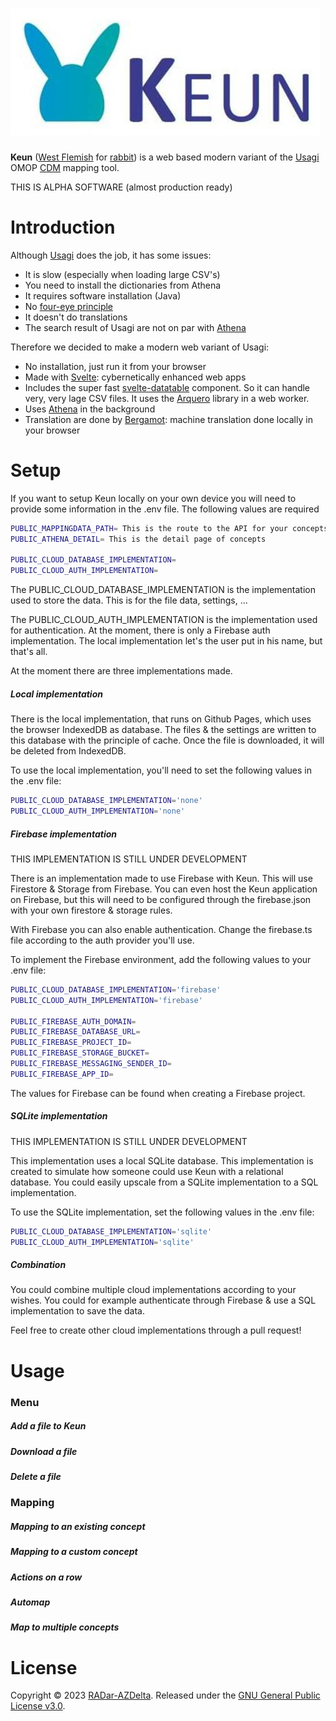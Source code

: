 # ![Keun](static/keun_logo.jpg)

**Keun** ([West Flemish](https://en.wikipedia.org/wiki/West_Flemish) for [rabbit](https://anw-ivdnt-org.translate.goog/article/keun?_x_tr_sl=nl&_x_tr_tl=en&_x_tr_hl=nl&_x_tr_pto=wapp)) is a web based modern variant of the [Usagi](https://www.ohdsi.org/web/wiki/doku.php?id=documentation:software:usagi) OMOP [CDM](https://www.ohdsi.org/data-standardization/) mapping tool.

THIS IS ALPHA SOFTWARE (almost production ready)

# Introduction

Although [Usagi](https://www.ohdsi.org/web/wiki/doku.php?id=documentation:software:usagi) does the job, it has some issues:

- It is slow (especially when loading large CSV's)
- You need to install the dictionaries from Athena
- It requires software installation (Java)
- No [four-eye principle](https://en.wiktionary.org/wiki/four-eye_principle)
- It doesn't do translations
- The search result of Usagi are not on par with [Athena](https://athena.ohdsi.org/)

Therefore we decided to make a modern web variant of Usagi:

- No installation, just run it from your browser
- Made with [Svelte](https://svelte.dev/): cybernetically enhanced web apps
- Includes the super fast [svelte-datatable](https://github.com/RADar-AZDelta/svelte-datatable) component. So it can handle very, very lage CSV files. It uses the [Arquero](https://uwdata.github.io/arquero/) library in a web worker.
- Uses [Athena](https://athena.ohdsi.org/) in the background
- Translation are done by [Bergamot](https://browser.mt/): machine translation done locally in your browser

# Setup

If you want to setup Keun locally on your own device you will need to provide some information in the .env file. The following values are required

```bash
PUBLIC_MAPPINGDATA_PATH= This is the route to the API for your concepts
PUBLIC_ATHENA_DETAIL= This is the detail page of concepts

PUBLIC_CLOUD_DATABASE_IMPLEMENTATION=
PUBLIC_CLOUD_AUTH_IMPLEMENTATION=
```

The PUBLIC_CLOUD_DATABASE_IMPLEMENTATION is the implementation used to store the data. This is for the file data, settings, ...

The PUBLIC_CLOUD_AUTH_IMPLEMENTATION is the implementation used for authentication. At the moment, there is only a Firebase auth implementation. The local implementation let's the user put in his name, but that's all.

At the moment there are three implementations made.

##### Local implementation

There is the local implementation, that runs on Github Pages, which uses the browser IndexedDB as database. The files & the settings are written to this database with the principle of cache. Once the file is downloaded, it will be deleted from IndexedDB.

To use the local implementation, you'll need to set the following values in the .env file:

```bash
PUBLIC_CLOUD_DATABASE_IMPLEMENTATION='none'
PUBLIC_CLOUD_AUTH_IMPLEMENTATION='none'
```

##### Firebase implementation

THIS IMPLEMENTATION IS STILL UNDER DEVELOPMENT

There is an implementation made to use Firebase with Keun. This will use Firestore & Storage from Firebase. You can even host the Keun application on Firebase, but this will need to be configured through the firebase.json with your own firestore & storage rules.

With Firebase you can also enable authentication. Change the firebase.ts file according to the auth provider you'll use.

To implement the Firebase environment, add the following values to your .env file:

```bash
PUBLIC_CLOUD_DATABASE_IMPLEMENTATION='firebase'
PUBLIC_CLOUD_AUTH_IMPLEMENTATION='firebase'

PUBLIC_FIREBASE_AUTH_DOMAIN=
PUBLIC_FIREBASE_DATABASE_URL=
PUBLIC_FIREBASE_PROJECT_ID=
PUBLIC_FIREBASE_STORAGE_BUCKET=
PUBLIC_FIREBASE_MESSAGING_SENDER_ID=
PUBLIC_FIREBASE_APP_ID=
```

The values for Firebase can be found when creating a Firebase project.

##### SQLite implementation

THIS IMPLEMENTATION IS STILL UNDER DEVELOPMENT

This implementation uses a local SQLite database. This implementation is created to simulate how someone could use Keun with a relational database. You could easily upscale from a SQLite implementation to a SQL implementation.

To use the SQLite implementation, set the following values in the .env file:

```bash
PUBLIC_CLOUD_DATABASE_IMPLEMENTATION='sqlite'
PUBLIC_CLOUD_AUTH_IMPLEMENTATION='sqlite'
```

##### Combination

You could combine multiple cloud implementations according to your wishes. You could for example authenticate through Firebase & use a SQL implementation to save the data.

Feel free to create other cloud implementations through a pull request!

# Usage

### Menu

##### Add a file to Keun

##### Download a file

##### Delete a file

### Mapping

##### Mapping to an existing concept

##### Mapping to a custom concept

##### Actions on a row

##### Automap

##### Map to multiple concepts

# License

Copyright © 2023 [RADar-AZDelta](mailto:radar@azdelta.be).
Released under the [GNU General Public License v3.0](LICENSE).

